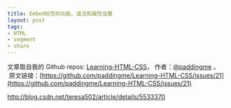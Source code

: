 ```yaml
---
title: Embed标签的功能、语法和属性设置
layout: post
tags:
- HTML
- segment
- share
---
```



 文章取自我的 Github  repos: [Learning-HTML-CSS](https://github.com/paddingme/Learning-HTML-CSS)， 作者：[@paddingme](http://padding.me/about.html) 。 
 &nbsp;原文链接：[https://github.com/paddingme/Learning-HTML-CSS/issues/21](https://github.com/paddingme/Learning-HTML-CSS/issues/21)

http://blog.csdn.net/teresa502/article/details/5533370